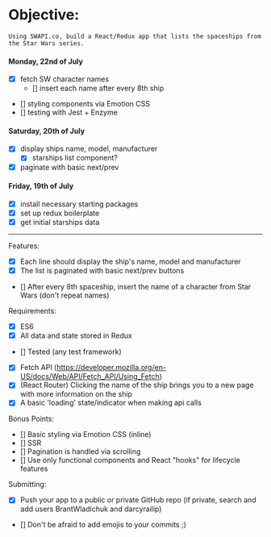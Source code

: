 # Objective:

    Using SWAPI.co, build a React/Redux app that lists the spaceships from the Star Wars series.

#### Monday, 22nd of July

- [x] fetch SW character names
  - [] insert each name after every 8th ship
- [] styling components via Emotion CSS
- [] testing with Jest + Enzyme

#### Saturday, 20th of July

- [x] display ships name, model, manufacturer
  - [x] starships list component?
- [x] paginate with basic next/prev

#### Friday, 19th of July

- [x] install necessary starting packages
- [x] set up redux boilerplate
- [x] get initial starships data

---

Features:

- [x] Each line should display the ship's name, model and manufacturer
- [x] The list is paginated with basic next/prev buttons
- [] After every 8th spaceship, insert the name of a character from Star Wars (don't repeat names)

Requirements:

- [x] ES6
- [x] All data and state stored in Redux
- [] Tested (any test framework)
- [x] Fetch API (https://developer.mozilla.org/en-US/docs/Web/API/Fetch_API/Using_Fetch)
- [x] (React Router) Clicking the name of the ship brings you to a new page with more information on the ship
- [x] A basic 'loading' state/indicator when making api calls

Bonus Points:

- [] Basic styling via Emotion CSS (inline)
- [] SSR
- [] Pagination is handled via scrolling
- [] Use only functional components and React "hooks" for lifecycle features

Submitting:

- [x] Push your app to a public or private GitHub repo (if private, search and add users BrantWladichuk and darcyrailip)
- [] Don't be afraid to add emojis to your commits ;)
